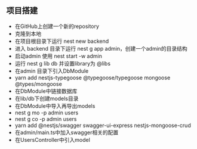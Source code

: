 ## 项目搭建
- 在GitHub上创建一个新的repository
- 克隆到本地
- 在项目根目录下运行 nest new backend
- 进入 backend 目录下运行 nest g app admin，创建一个admin的目录结构
- 启动admin 使用 nest start -w admin
- 运行 nest g lib db 并设置library为 @libs
- 在admin 目录下引入DbModule
- yarn add nestjs-typegoose @typegoose/typegoose mongoose @types/mongoose
- 在DbModule中链接数据库
- 在lib/db下创建models目录
- 在DbModule中导入再导出models
- nest g mo -p admin users
- nest g co -p admin users
- yarn add @nestjs/swagger swagger-ui-express nestjs-mongoose-crud
- 在admin/main.ts中加入swagger相关的配置
- 在UsersController中引入model
